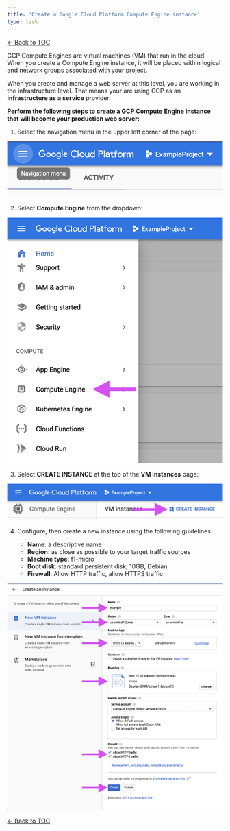 ```yaml
---
title: 'Create a Google Cloud Platform Compute Engine instance'
type: task
---
```


[← Back to TOC](/samples/writing/create-a-statamic-web-server-on-google-cloud-platform)

GCP Compute Engines are virtual machines (VM) that run in the cloud. When you create a Compute Engine instance, it will be placed within logical and network groups associated with your project.

When you create and manage a web server at this level, you are working in the infrastructure level. That means your are using GCP as an **infrastructure as a service** provider.

**Perform the following steps to create a GCP Compute Engine instance that will become your production web server:**

1. Select the navigation menu in the upper left corner of the page:

  ![](/assets/img/gcpNavMenu.png)

2. Select **Compute Engine** from the dropdown:

  ![](/assets/img/gcpComputeEngine.png)

3. Select **CREATE INSTANCE** at the top of the **VM instances** page:

  ![](/assets/img/gcpCreateInstance.png)

4. Configure, then create a new instance using the following guidelines:

    * **Name**: a descriptive name
    * **Region**: as close as possible to your target traffic sources
    * **Machine type**: f1-micro
    * **Boot disk**: standard persistent disk, 10GB, Debian
    * **Firewall**: Allow HTTP traffic, allow HTTPS traffic


  <img class="imgOverrideTall" src="/assets/img/gcpInstanceCreateDetails.png"/>

[← Back to TOC](/samples/writing/create-a-statamic-web-server-on-google-cloud-platform)
